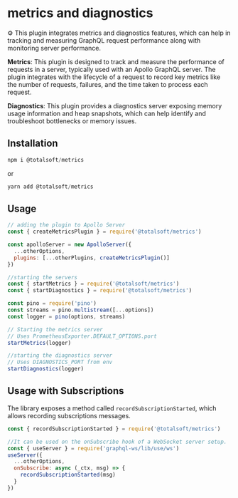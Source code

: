 # metrics and diagnostics

⚙️ This plugin integrates metrics and diagnostics features, which can help in tracking and measuring GraphQL request performance along with monitoring server performance.

**Metrics**: This plugin is designed to track and measure the performance of requests in a server, typically used with an Apollo GraphQL server. The plugin integrates with the lifecycle of a request to record key metrics like the number of requests, failures, and the time taken to process each request.

**Diagnostics**: This plugin provides a diagnostics server exposing memory usage information and heap snapshots, which can help identify and troubleshoot bottlenecks or memory issues.

## Installation

```javascript
npm i @totalsoft/metrics
```

or

```javascript
yarn add @totalsoft/metrics
```

## Usage

```javascript
// adding the plugin to Apollo Server
const { createMetricsPlugin } = require('@totalsoft/metrics')

const apolloServer = new ApolloServer({
  ...otherOptions,
  plugins: [...otherPlugins, createMetricsPlugin()]
})

//starting the servers
const { startMetrics } = require('@totalsoft/metrics')
const { startDiagnostics } = require('@totalsoft/metrics')

const pino = require('pino')
const streams = pino.multistream([...options])
const logger = pino(options, streams)

// Starting the metrics server
// Uses PrometheusExporter.DEFAULT_OPTIONS.port
startMetrics(logger) 

//starting the diagnostics server
// Uses DIAGNOSTICS_PORT from env
startDiagnostics(logger)

```

## Usage with Subscriptions

The library exposes a method called `recordSubscriptionStarted`, which allows recording subscriptions messages.

```javascript
const { recordSubscriptionStarted } = require('@totalsoft/metrics')

//It can be used on the onSubscribe hook of a WebSocket server setup.
const { useServer } = require('graphql-ws/lib/use/ws')
useServer({
  ...otherOptions,
  onSubscribe: async (_ctx, msg) => {
    recordSubscriptionStarted(msg)
  }
})

```
